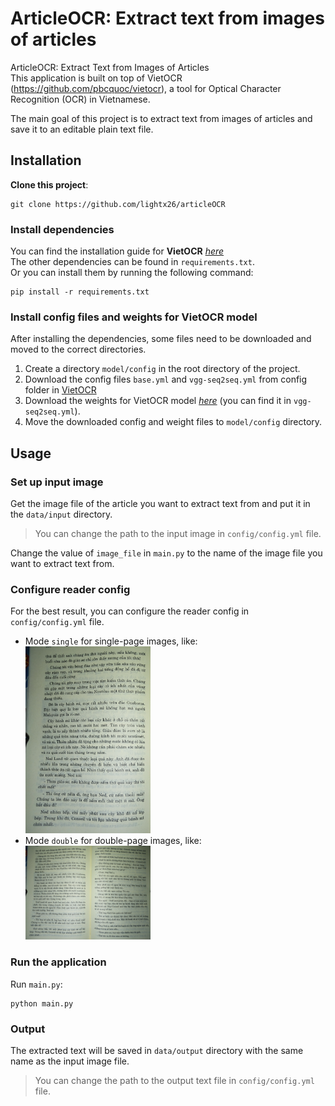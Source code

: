 # ArticleOCR: Extract text from images of articles

ArticleOCR: Extract Text from Images of Articles <br>
This application is built on top of VietOCR (https://github.com/pbcquoc/vietocr), a tool for Optical Character Recognition (OCR) in Vietnamese.

The main goal of this project is to extract text from images of articles and save it to an editable plain text file.

## Installation
**Clone this project**:
```angular2html
git clone https://github.com/lightx26/articleOCR
```

### Install dependencies
You can find the installation guide for **VietOCR**  [_here_](https://github.com/pbcquoc/vietocr) <br>
The other dependencies can be found in `requirements.txt`. <br>
Or you can install them by running the following command:
```
pip install -r requirements.txt
``` 

### Install config files and weights for VietOCR model
After installing the dependencies, some files need to be downloaded and moved to the correct directories. <br>
1. Create a directory `model/config` in the root directory of the project.
2. Download the config files `base.yml` and `vgg-seq2seq.yml` from config folder in [VietOCR](https://github.com/pbcquoc/vietocr) <br>
3. Download the weights for VietOCR model  [_here_](https://vocr.vn/data/vietocr/vgg_seq2seq.pth) (you can find it in `vgg-seq2seq.yml`).
4. Move the downloaded config and weight files to `model/config` directory.

## Usage

### Set up input image
Get the image file of the article you want to extract text from and put it in the `data/input` directory. <br>
> You can change the path to the input image in `config/config.yml` file. <br>

Change the value of `image_file` in `main.py` to the name of the image file you want to extract text from.

### Configure reader config
For the best result, you can configure the reader config in `config/config.yml` file. <br>
- Mode `single` for single-page images, like: <br> <img src="https://github.com/lightx26/articleOCR/blob/952a2f562c8256f35da897703a33a279f3c14ee3/data/test/test_1.jpeg" width="200" />
- Mode `double` for double-page images, like: <br> <img src="https://github.com/lightx26/articleOCR/blob/952a2f562c8256f35da897703a33a279f3c14ee3/data/test/test.jpeg" width="200" />
### Run the application
Run `main.py`:
```angular2html
python main.py
```
### Output
The extracted text will be saved in `data/output` directory with the same name as the input image file.
> You can change the path to the output text file in `config/config.yml` file. <br>
